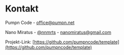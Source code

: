 # Kontakt

Pumpn Code - [office@pumpn.net](mailto:office@pumpn.net)

Nano Miratus - [@nnmrts](https://twitter.com/nnmrts) - [nanomiratus@gmail.com](mailto:nanomiratus@gmail.com)

Projekt-Link: [https://github.com/pumpncode/template](https://github.com/pumpncode/template)
